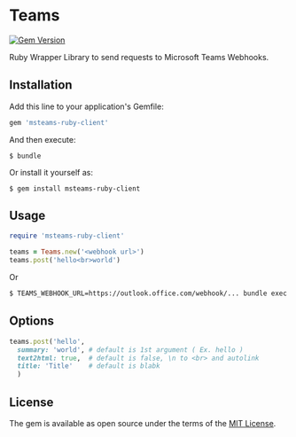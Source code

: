 # Teams

[![Gem Version](https://badge.fury.io/rb/msteams-ruby-client.svg)](https://badge.fury.io/rb/msteams-ruby-client)

Ruby Wrapper Library to send requests to Microsoft Teams Webhooks.

## Installation

Add this line to your application's Gemfile:

```ruby
gem 'msteams-ruby-client'
```

And then execute:

    $ bundle

Or install it yourself as:

    $ gem install msteams-ruby-client

## Usage

```ruby
require 'msteams-ruby-client'

teams = Teams.new('<webhook url>')
teams.post('hello<br>world')
```

Or

```bash
$ TEAMS_WEBHOOK_URL=https://outlook.office.com/webhook/... bundle exec ruby examples/post/post.rb
```

## Options

```ruby
teams.post('hello',
  summary: 'world', # default is 1st argument ( Ex. hello )
  text2html: true,  # default is false, \n to <br> and autolink
  title: 'Title'    # default is blabk
  )
```

## License

The gem is available as open source under the terms of the [MIT License](https://opensource.org/licenses/MIT).
